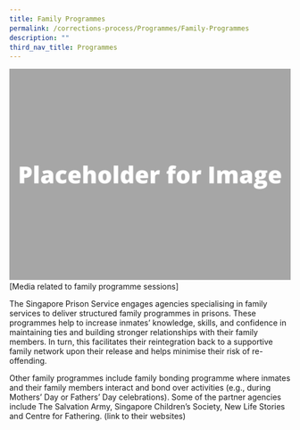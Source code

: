 ```yaml
---
title: Family Programmes
permalink: /corrections-process/Programmes/Family-Programmes
description: ""
third_nav_title: Programmes
---
```

![](/images/Placeholder%20for%20Image.png)
[Media related to family programme sessions]

The Singapore Prison Service engages agencies specialising in family services to deliver structured family programmes in prisons. These programmes help to increase inmates’ knowledge, skills, and confidence in maintaining ties and building stronger relationships with their family members. In turn, this facilitates their reintegration back to a supportive family network upon their release and helps minimise their risk of re-offending.
 
Other family programmes include family bonding programme where inmates and their family members interact and bond over activities (e.g., during Mothers’ Day or Fathers’ Day celebrations). Some of the partner agencies include The Salvation Army, Singapore Children’s Society, New Life Stories and Centre for Fathering. (link to their websites)